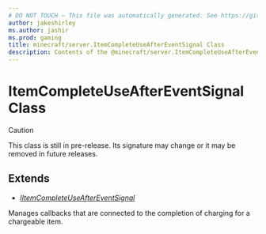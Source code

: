 ```yaml
---
# DO NOT TOUCH — This file was automatically generated. See https://github.com/mojang/minecraftapidocsgenerator to modify descriptions, examples, etc.
author: jakeshirley
ms.author: jashir
ms.prod: gaming
title: minecraft/server.ItemCompleteUseAfterEventSignal Class
description: Contents of the @minecraft/server.ItemCompleteUseAfterEventSignal class.
---
```

# ItemCompleteUseAfterEventSignal Class

> [!CAUTION]
> This class is still in pre-release.  Its signature may change or it may be removed in future releases.

## Extends
- [*IItemCompleteUseAfterEventSignal*](IItemCompleteUseAfterEventSignal.md)

Manages callbacks that are connected to the completion of charging for a chargeable item.
